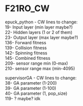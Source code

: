 # F21RO_CW  
  
epuck_python - CW lines to change:  
19- Input layer (min layer maybe?)  
22- Hidden layers (1 or 2 of them)  
23- Output layer (max layer maybe?)  
136- Forward fitness  
139- Collision fitness  
142- Spinning fitness  
145- Combined fitness  
209- sensor range min (0-max)  
210- sensor range max (min-4095)  
  
supervisorGA - CW lines to change:  
38- GA parameter (1-200)  
39- GA parameter (1-100)  
40- GA parameter (1, pop_size)  
119- ? maybe? idk  
